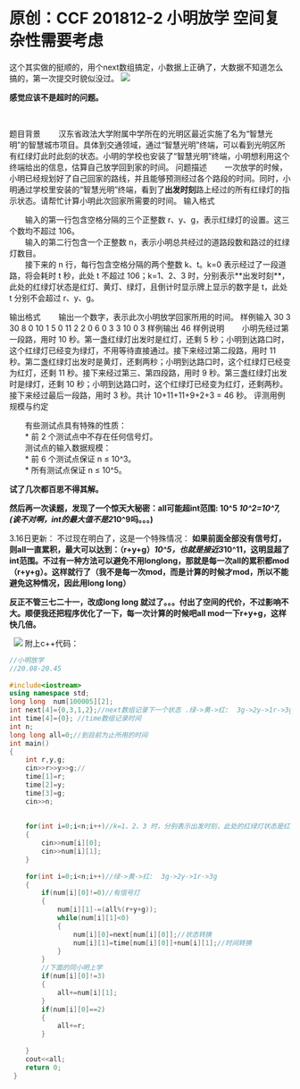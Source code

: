 # 原创：CCF 201812-2 小明放学  空间复杂性需要考虑

这个其实做的挺顺的，用个next数组搞定，小数据上正确了，大数据不知道怎么搞的，第一次提交时貌似没过。
![](https://img-blog.csdnimg.cn/20190309203749340.png)

**感觉应该不是超时的问题。**

 

> 
题目背景
　　汉东省政法大学附属中学所在的光明区最近实施了名为“智慧光明”的智慧城市项目。具体到交通领域，通过“智慧光明”终端，可以看到光明区所有红绿灯此时此刻的状态。小明的学校也安装了“智慧光明”终端，小明想利用这个终端给出的信息，估算自己放学回到家的时间。
问题描述
　　一次放学的时候，小明已经规划好了自己回家的路线，并且能够预测经过各个路段的时间。同时，小明通过学校里安装的“智慧光明”终端，看到了**出发时刻**路上经过的所有红绿灯的指示状态。请帮忙计算小明此次回家所需要的时间。
输入格式
<p>　　输入的第一行包含空格分隔的三个正整数 r、y、g，表示红绿灯的设置。这三个数均不超过 106。<br/>
　　输入的第二行包含一个正整数 n，表示小明总共经过的道路段数和路过的红绿灯数目。<br/>
　　接下来的 n 行，每行包含空格分隔的两个整数 k、t。k=0 表示经过了一段道路，将会耗时 t 秒，此处 t 不超过 106；k=1、2、3 时，分别表示**出发时刻**，此处的红绿灯状态是红灯、黄灯、绿灯，且倒计时显示牌上显示的数字是 t，此处 t 分别不会超过 r、y、g。</p>
输出格式
　　输出一个数字，表示此次小明放学回家所用的时间。
样例输入
30 3 30
8
0 10
1 5
0 11
2 2
0 6
0 3
3 10
0 3
样例输出
46
样例说明
　　小明先经过第一段路，用时 10 秒。第一盏红绿灯出发时是红灯，还剩 5 秒；小明到达路口时，这个红绿灯已经变为绿灯，不用等待直接通过。接下来经过第二段路，用时 11 秒。第二盏红绿灯出发时是黄灯，还剩两秒；小明到达路口时，这个红绿灯已经变为红灯，还剩 11 秒。接下来经过第三、第四段路，用时 9 秒。第三盏红绿灯出发时是绿灯，还剩 10 秒；小明到达路口时，这个红绿灯已经变为红灯，还剩两秒。接下来经过最后一段路，用时 3 秒。共计 10+11+11+9+2+3 = 46 秒。
评测用例规模与约定
<p>　　有些测试点具有特殊的性质：<br/>
　　* 前 2 个测试点中不存在任何信号灯。<br/>
　　测试点的输入数据规模：<br/>
　　* 前 6 个测试点保证 n ≤ 10^3。<br/>
　　* 所有测试点保证 n ≤ 10^5。</p>


**试了几次都百思不得其解。**

**然后再一次读题，发现了一个惊天大秘密：all可能超int范围: 10^5 *10^2=10^7,(诶不对啊，int的最大值不是2*10^9吗。。。)**

> 
3.16日更新：
不过现在明白了，这是一个特殊情况：
**如果前面全部没有信号灯，则all一直累积，最大可以达到：（r+y+g）*10^5，也就是接近3*10^11，这明显超了int范围。不过有一种方法可以避免不用longlong，那就是每一次all的累积都mod（r+y+g）。这样就行了（我不是每一次mod，而是计算的时候才mod，所以不能避免这种情况，因此用long long）**


**反正不管三七二十一，改成long long 就过了。。。付出了空间的代价，不过影响不大。顺便我还把程序优化了一下，每一次计算的时候吧all mod一下r+y+g，这样快几倍。**

 
![](https://img-blog.csdnimg.cn/20190309204903626.png?x-oss-process=image/watermark,type_ZmFuZ3poZW5naGVpdGk,shadow_10,text_aHR0cHM6Ly9ibG9nLmNzZG4ubmV0L3FxXzM4MzQ2Nzkx,size_16,color_FFFFFF,t_70)
附上c++代码：

```c++
//小明放学
//20.08-20.45
 
#include<iostream>
using namespace std;
long long  num[100005][2];
int next[4]={0,3,1,2};//next数组记录下一个状态 .绿->黄->红:  3g->2y->1r->3g 
int time[4]={0}; //time数组记录时间 
int n;
long long all=0;//到目前为止所用的时间
int main()
{
	int r,y,g;
	cin>>r>>y>>g;//
	time[1]=r;
	time[2]=y;
	time[3]=g;
	cin>>n;
 
	 
	for(int i=0;i<n;i++)//k=1、2、3 时，分别表示出发时刻，此处的红绿灯状态是红灯、黄灯、绿灯，
	{
		cin>>num[i][0];
		cin>>num[i][1];
	}
	
	for(int i=0;i<n;i++)//绿->黄->红:  3g->2y->1r->3g 
	{
		if(num[i][0]!=0)//有信号灯 
		{
			num[i][1]-=(all%(r+y+g));
			while(num[i][1]<0)
			{
				num[i][0]=next[num[i][0]];//状态转换 
				num[i][1]=time[num[i][0]]+num[i][1];//时间转换 	
			}
		}
		//下面的同小明上学 
		if(num[i][0]!=3)
		{
			all+=num[i][1];
		}
		if(num[i][0]==2)
		{
			all+=r;
		}
 
	}	
	cout<<all;
	return 0;
 } 
 ```
 
 
